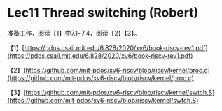 # Lec11 Thread switching \(Robert\)

准备工作，阅读【1】中7.1~7.4，阅读【2】【3】。

【1】[https://pdos.csail.mit.edu/6.828/2020/xv6/book-riscv-rev1.pdf](https://pdos.csail.mit.edu/6.828/2020/xv6/book-riscv-rev1.pdf)

【2】[https://github.com/mit-pdos/xv6-riscv/blob/riscv/kernel/proc.c](https://github.com/mit-pdos/xv6-riscv/blob/riscv/kernel/proc.c)

【3】[https://github.com/mit-pdos/xv6-riscv/blob/riscv/kernel/swtch.S](https://github.com/mit-pdos/xv6-riscv/blob/riscv/kernel/swtch.S)


